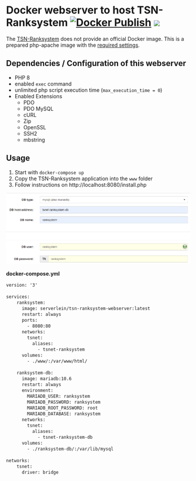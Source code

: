 # Docker webserver to host TSN-Ranksystem [![Docker Publish](https://github.com/JohannesBauer97/tsn-ranksystem-webserver/actions/workflows/docker-publish.yml/badge.svg)](https://github.com/JohannesBauer97/tsn-ranksystem-webserver/actions/workflows/docker-publish.yml) ![](https://img.shields.io/docker/pulls/serverlein/tsn-ranksystem-webserver)

The [TSN-Ranksystem](https://github.com/Newcomer1989/TSN-Ranksystem) does not provide an official Docker image.
This is a prepared php-apache image with the [required settings](https://ts-ranksystem.com/#linux).

## Dependencies / Configuration of this webserver

- PHP 8
- enabled `exec` command
- unlimited php script execution time (`max_execution_time = 0`)
- Enabled Extensions
  - PDO
  - PDO MySQL
  - cURL
  - Zip
  - OpenSSL
  - SSH2
  - mbstring

## Usage

1. Start with `docker-compose up`
2. Copy the TSN-Ranksystem application into the `www` folder
3. Follow instructions on http://localhost:8080/install.php

![Installation Config](db-config.png)

**docker-compose.yml**

```
version: '3'

services:
    ranksystem:
      image: serverlein/tsn-ranksystem-webserver:latest
      restart: always
      ports:
        - 8080:80
      networks:
        tsnet:
          aliases:
            - tsnet-ranksystem
      volumes:
        - ./www/:/var/www/html/

    ranksystem-db:
      image: mariadb:10.6
      restart: always
      environment:
        MARIADB_USER: ranksystem
        MARIADB_PASSWORD: ranksystem
        MARIADB_ROOT_PASSWORD: root
        MARIADB_DATABASE: ranksystem
      networks:
        tsnet:
          aliases:
            - tsnet-ranksystem-db
      volumes:
        - ./ranksystem-db/:/var/lib/mysql

networks:
    tsnet:
      driver: bridge

```
